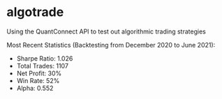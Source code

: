 # algotrade
Using the QuantConnect API to test out algorithmic trading strategies

Most Recent Statistics (Backtesting from December 2020 to June 2021):
- Sharpe Ratio: 1.026
- Total Trades: 1107
- Net Profit: 30%
- Win Rate: 52%
- Alpha: 0.552

